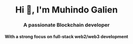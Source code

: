 <h1 align="center">Hi 👋, I'm Muhindo Galien</h1>
<h3 align="center">A passionate Blockchain developer</h3>
<h4 align="center">With a strong focus on full-stack web2/web3 development</h4>

